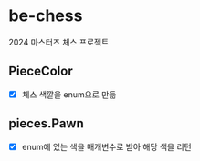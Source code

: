 # be-chess

2024 마스터즈 체스 프로젝트

## PieceColor
- [x] 체스 색깔을 enum으로 만듦

## pieces.Pawn
- [x] enum에 있는 색을 매개변수로 받아 해당 색을 리턴